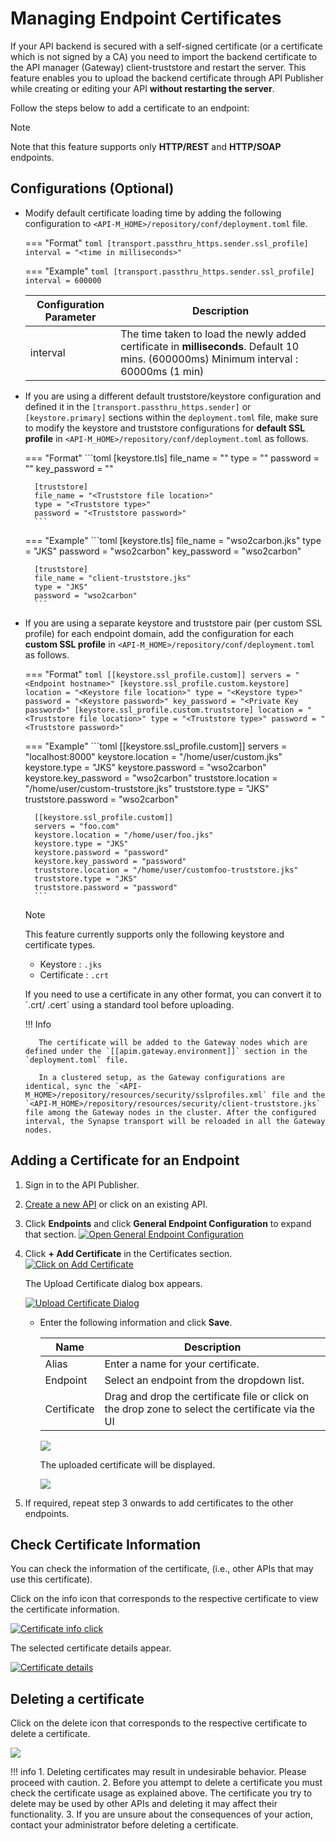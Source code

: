 # Managing Endpoint Certificates

If your API backend is secured with a self-signed certificate (or a certificate which is not signed by a CA) you need to import the backend certificate to the API manager (Gateway) client-truststore and restart the server. This feature enables you to upload the backend certificate through API Publisher while creating or editing your API **without restarting the server**. 
   
Follow the steps below to add a certificate to an endpoint: 
    
   <html>
        <div class="admonition note">
            <p class="admonition-title">Note</p>
            <p>Note that this feature supports only <b>HTTP/REST</b> and <b>HTTP/SOAP</b> endpoints.
            </p>
        </div> 
   </html>

## Configurations (Optional)

-  Modify default certificate loading time by adding the following configuration to `<API-M_HOME>/repository/conf/deployment.toml` file.

    === "Format"
        ```toml
        [transport.passthru_https.sender.ssl_profile]
        interval = "<time in milliseconds>"
        ```
      
    === "Example"
        ```toml
        [transport.passthru_https.sender.ssl_profile]
        interval = 600000
        ```
    
    | Configuration Parameter        | Description|
    |-------------|---------------------------------------------------|
    | interval    | The time taken to load the newly added certificate in **milliseconds**. Default 10 mins. (600000ms) Minimum interval : 60000ms (1 min)|

- If you are using a different default truststore/keystore configuration and defined it in the `[transport.passthru_https.sender]` or `[keystore.primary]` sections within the `deployment.toml` file, make sure to modify the keystore and truststore configurations for **default SSL profile** in  `<API-M_HOME>/repository/conf/deployment.toml` as follows.

    === "Format"
        ```toml
        [keystore.tls]
        file_name = "<Keystore file location>"
        type = "<Keystore type>"
        password = "<Keystore password>"
        key_password = "<Private Key password>"

        [truststore]
        file_name = "<Truststore file location>"
        type = "<Truststore type>"
        password = "<Truststore password>"
        ```
    
    === "Example"
        ```toml
        [keystore.tls]
        file_name = "wso2carbon.jks"
        type = "JKS"
        password = "wso2carbon"
        key_password = "wso2carbon"

        [truststore]
        file_name = "client-truststore.jks"
        type = "JKS"
        password = "wso2carbon"
        ```

- If you are using a separate keystore and truststore pair (per custom SSL profile) for each endpoint domain, add the configuration for each **custom SSL profile** in  `<API-M_HOME>/repository/conf/deployment.toml` as follows.

    === "Format"
        ```toml
        [[keystore.ssl_profile.custom]]
        servers = "<Endpoint hostname>"
        [keystore.ssl_profile.custom.keystore]
        location = "<Keystore file location>"
        type = "<Keystore type>"
        password = "<Keystore password>"
        key_password = "<Private Key password>"
        [keystore.ssl_profile.custom.truststore]
        location = "<Truststore file location>"
        type = "<Truststore type>"
        password = "<Truststore password>"
        ```
    
    === "Example"
        ```toml
        [[keystore.ssl_profile.custom]]
        servers = "localhost:8000"
        keystore.location = "/home/user/custom.jks"
        keystore.type = "JKS"
        keystore.password = "wso2carbon"
        keystore.key_password = "wso2carbon"
        truststore.location = "/home/user/custom-truststore.jks"
        truststore.type = "JKS"
        truststore.password = "wso2carbon"

        [[keystore.ssl_profile.custom]]
        servers = "foo.com"
        keystore.location = "/home/user/foo.jks"
        keystore.type = "JKS"
        keystore.password = "password"
        keystore.key_password = "password"
        truststore.location = "/home/user/customfoo-truststore.jks"
        truststore.type = "JKS"
        truststore.password = "password"
        ```

     <html>
     <div class="admonition note">
     <p class="admonition-title">Note</p>
     <p>
            This feature currently supports only the following keystore and certificate types.
     </p>
     <ul>
      <li>Keystore : <code>.jks</code></li>
      <li>Certificate : <code>.crt</code></li>
     </ul>
      <p>
      If you need to use a certificate in any other format, you can convert it to `.crt/ .cert` using a standard
              tool before uploading.
     </p>
     </div> 
     <html>

  
    !!! Info

         The certificate will be added to the Gateway nodes which are defined under the `[[apim.gateway.environment]]` section in the `deployment.toml` file. 
         
         In a clustered setup, as the Gateway configurations are identical, sync the `<API-M_HOME>/repository/resources/security/sslprofiles.xml` file and the `<API-M_HOME>/repository/resources/security/client-truststore.jks` file among the Gateway nodes in the cluster. After the configured interval, the Synapse transport will be reloaded in all the Gateway nodes.


## Adding a Certificate for an Endpoint

1.  Sign in to the API Publisher. 

2. [Create a new API]({{base_path}}/design/create-api/create-rest-api/create-a-rest-api/) or click on an existing API.

3.  Click **Endpoints** and click **General Endpoint Configuration** to expand that section. 
    [![Open General Endpoint Configuration]({{base_path}}/assets/img/learn/open-general-endpoint-configuration.png)]({{base_path}}/assets/img/learn/open-general-endpoint-configuration.png)
4.  Click **\+ Add Certificate** in the Certificates section.
   [![Click on Add Certificate]({{base_path}}/assets/img/learn/click-add-certificate.png)]({{base_path}}/assets/img/learn/click-add-certificate.png)
   
    The Upload Certificate dialog box appears.

    [![Upload Certificate Dialog]({{base_path}}/assets/img/learn/upload-certificate-open.png)]({{base_path}}/assets/img/learn/upload-certificate-open.png)

    *  Enter the following information and click **Save**.
    
        | Name        | Description                                                                              |
        |-------------|------------------------------------------------------------------------------------------|
        | Alias       | Enter a name for your certificate.                                                       |
        | Endpoint    | Select an endpoint from the dropdown list.                                                |
        | Certificate | Drag and drop the certificate file or click on the drop zone to select the certificate via the UI |

        [![]({{base_path}}/assets/img/learn/certificate-inputs-provided.png)]({{base_path}}/assets/img/learn/certificate-inputs-provided.png)

         The uploaded certificate will be displayed.

         [![]({{base_path}}/assets/img/learn/certificate-added.png)]({{base_path}}/assets/img/learn/certificate-added.png)

5.  If required, repeat step 3 onwards to add certificates to the other endpoints.

## Check Certificate Information

You can check the information of the certificate, (i.e., other APIs that may use this certificate).

Click on the info icon that corresponds to the respective certificate to view the certificate information.

[![Certificate info click]({{base_path}}/assets/img/learn/certificate-info-click.jpg)]({{base_path}}/assets/img/learn/certificate-info-click.jpg)

The selected certificate details appear.

[![Certificate details]({{base_path}}/assets/img/learn/certificate-details.png)]({{base_path}}/assets/img/learn/certificate-details.png)

## Deleting a certificate

Click on the delete icon that corresponds to the respective certificate to delete a certificate.

[![]({{base_path}}/assets/img/learn/certificate-delete-btn-select.jpg)]({{base_path}}/assets/img/learn/certificate-delete-btn-select.jpg)

!!! info
    1. Deleting certificates may result in undesirable behavior. Please proceed with caution.
    2. Before you attempt to delete a certificate you must check the certificate usage as explained above. The certificate you try to delete may be used by other APIs and deleting it may affect their functionality.
    3. If you are unsure about the consequences of your action, contact your administrator before deleting a certificate.
